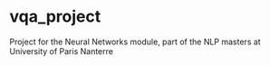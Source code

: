# vqa_project
Project for the Neural Networks module, part of the NLP masters at University of Paris Nanterre
